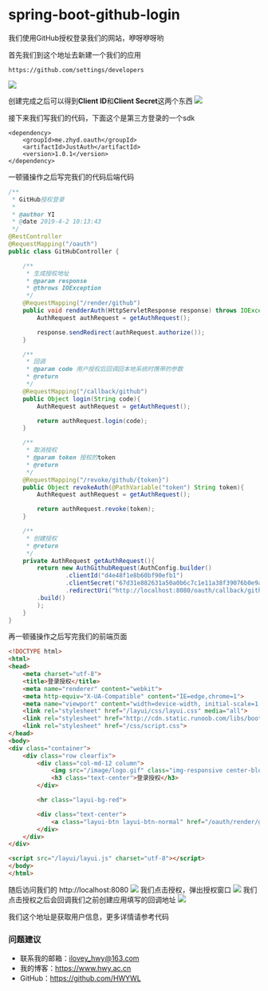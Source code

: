 # spring-boot-github-login
我们使用GitHub授权登录我们的网站，咿呀咿呀哟

首先我们到这个地址去新建一个我们的应用
```
https://github.com/settings/developers
```
![](https://i.imgur.com/JiPzjcu.png)

创建完成之后可以得到**Client ID**和**Client Secret**这两个东西
![](https://i.imgur.com/vhaeEoB.png)

接下来我们写我们的代码，下面这个是第三方登录的一个sdk
```
<dependency>
    <groupId>me.zhyd.oauth</groupId>
    <artifactId>JustAuth</artifactId>
    <version>1.0.1</version>
</dependency>
```

一顿骚操作之后写完我们的代码后端代码
```java
/**
 * GitHub授权登录
 *
 * @author YI
 * @date 2019-4-2 10:13:43
 */
@RestController
@RequestMapping("/oauth")
public class GitHubController {

    /**
     * 生成授权地址
     * @param response
     * @throws IOException
     */
    @RequestMapping("/render/github")
    public void rendderAuth(HttpServletResponse response) throws IOException {
        AuthRequest authRequest = getAuthRequest();

        response.sendRedirect(authRequest.authorize());
    }

    /**
     * 回调
     * @param code 用户授权后回调回本地系统时携带的参数
     * @return
     */
    @RequestMapping("/callback/github")
    public Object login(String code){
        AuthRequest authRequest = getAuthRequest();

        return authRequest.login(code);
    }

    /**
     * 取消授权
     * @param token 授权的token
     * @return
     */
    @RequestMapping("/revoke/github/{token}")
    public Object revokeAuth(@PathVariable("token") String token){
        AuthRequest authRequest = getAuthRequest();

        return authRequest.revoke(token);
    }

    /**
     * 创建授权
     * @return
     */
    private AuthRequest getAuthRequest(){
        return new AuthGithubRequest(AuthConfig.builder()
                .clientId("d4e48f1e8b60bf90efb1")
                .clientSecret("67d31e882631a50a0b6c7c1e11a38f39076b0e9a")
                .redirectUri("http://localhost:8080/oauth/callback/github")
        .build()
        );
    }
}
```

再一顿骚操作之后写完我们的前端页面
```html
<!DOCTYPE html>
<html>
<head>
    <meta charset="utf-8">
    <title>登录授权</title>
    <meta name="renderer" content="webkit">
    <meta http-equiv="X-UA-Compatible" content="IE=edge,chrome=1">
    <meta name="viewport" content="width=device-width, initial-scale=1, maximum-scale=1">
    <link rel="stylesheet" href="/layui/css/layui.css" media="all">
    <link rel="stylesheet" href="http://cdn.static.runoob.com/libs/bootstrap/3.3.7/css/bootstrap.min.css">
    <link rel="stylesheet" href="/css/script.css">
</head>
<body>
<div class="container">
    <div class="row clearfix">
        <div class="col-md-12 column">
            <img src="/image/logo.gif" class="img-responsive center-block" alt="Cinque Terre">
            <h3 class="text-center">登录授权</h3>
        </div>

        <hr class="layui-bg-red">

        <div class="text-center">
            <a class="layui-btn layui-btn-normal" href="/oauth/render/github">GitHub登录授权</a>
        </div>
    </div>
</div>

<script src="/layui/layui.js" charset="utf-8"></script>
</body>
</html>
```

随后访问我们的 http://localhost:8080
![](https://i.imgur.com/UQuLmeE.png)
我们点击授权，弹出授权窗口
![](https://i.imgur.com/xgEVNPi.png)
我们点击授权之后会回调我们之前创建应用填写的回调地址
![](https://i.imgur.com/31ncgmq.png)

我们这个地址是获取用户信息，更多详情请参考代码
### 问题建议

- 联系我的邮箱：ilovey_hwy@163.com
- 我的博客：https://www.hwy.ac.cn
- GitHub：https://github.com/HWYWL